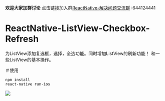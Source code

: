 **欢迎大家加群讨论**
点击链接加入群[ReactNative-解决问题交流群](https://jq.qq.com/?_wv=1027&k=4EZwdSd) :644124441
# ReactNative-ListView-Checkbox-Refresh
为ListView添加复选框，选择，全选功能。同时增加ListView的刷新功能！
和一些ListView的基本操作。

＃使用
```
npm install
react-native run-ios
```

![](https://github.com/HAPENLY/ReactNative-ListView-Checkbox-Refresh/blob/master/ZPCheckboxDemo/20170509-131741.gif)
